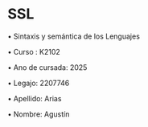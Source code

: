 # SSL
• Sintaxis y semántica de los Lenguajes

• Curso : K2102

• Ano de cursada: 2025

• Legajo: 2207746

• Apellido: Arias

• Nombre: Agustín
